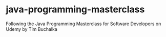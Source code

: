 # java-programming-masterclass
Following the Java Programming Masterclass for Software Developers on Udemy by Tim Buchalka
